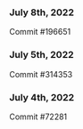 ### July 8th, 2022

Commit #196651

### July 5th, 2022

Commit #314353


### July 4th, 2022

Commit #72281

